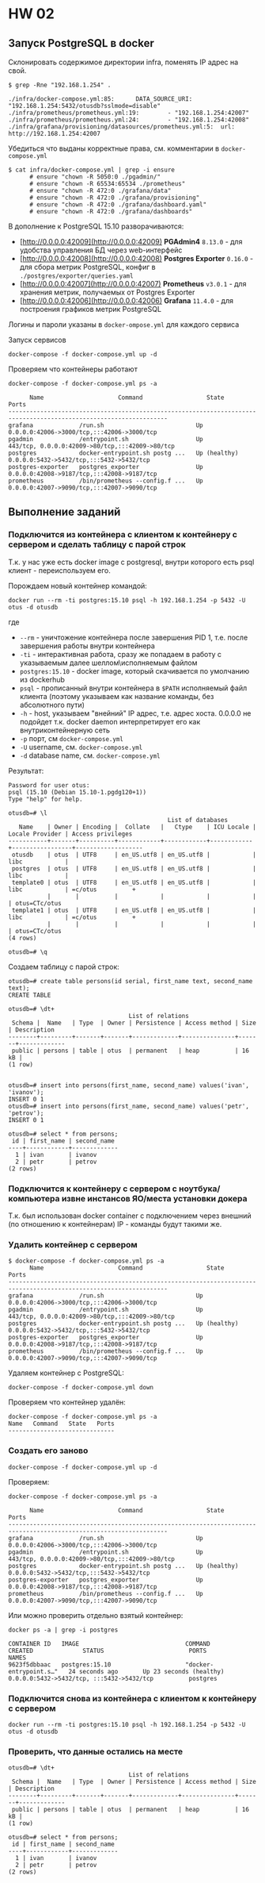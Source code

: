 # HW 02
## Запуск PostgreSQL в docker
Склонировать содержимое директории infra, поменять IP адрес на свой.
```
$ grep -Rne "192.168.1.254" .
```
```
./infra/docker-compose.yml:85:      DATA_SOURCE_URI: "192.168.1.254:5432/otusdb?sslmode=disable"
./infra/prometheus/prometheus.yml:19:        - "192.168.1.254:42007"
./infra/prometheus/prometheus.yml:24:        - "192.168.1.254:42008"
./infra/grafana/provisioning/datasources/prometheus.yml:5:  url: http://192.168.1.254:42007
```
Убедиться что выданы корректные права, см. комментарии в `docker-compose.yml`
```
$ cat infra/docker-compose.yml | grep -i ensure
      # ensure "chown -R 5050:0 ./pgadmin/"
      # ensure "chown -R 65534:65534 ./prometheus"
      # ensure "chown -R 472:0 ./grafana/data"
      # ensure "chown -R 472:0 ./grafana/provisioning"
      # ensure "chown -R 472:0 ./grafana/dashboard.yaml"
      # ensure "chown -R 472:0 ./grafana/dashboards"
```
В дополнение к PostgreSQL 15.10 разворачиваются:
 - [http://0.0.0.0:42009](http://0.0.0.0:42009) **PGAdmin4** `8.13.0` - для удобства управления БД через web-интерфейс
 - [http://0.0.0.0:42008](http://0.0.0.0:42008) **Postgres Exporter** `0.16.0` - для сбора метрик PostgreSQL, конфиг в `./postgres/exporter/queries.yaml`
 - [http://0.0.0.0:42007](http://0.0.0.0:42007) **Prometheus** `v3.0.1` - для хранения метрик, получаемых от Postgres Exporter
 - [http://0.0.0.0:42006](http://0.0.0.0:42006) **Grafana** `11.4.0` - для построения графиков метрик PostgreSQL

Логины и пароли указаны в `docker-ompose.yml` для каждого сервиса

Запуск сервисов
```
docker-compose -f docker-compose.yml up -d
```
Проверяем что контейнеры работают
```
docker-compose -f docker-compose.yml ps -a
```
```
      Name                     Command                  State                            Ports                     
-------------------------------------------------------------------------------------------------------------------
grafana             /run.sh                          Up             0.0.0.0:42006->3000/tcp,:::42006->3000/tcp     
pgadmin             /entrypoint.sh                   Up             443/tcp, 0.0.0.0:42009->80/tcp,:::42009->80/tcp
postgres            docker-entrypoint.sh postg ...   Up (healthy)   0.0.0.0:5432->5432/tcp,:::5432->5432/tcp       
postgres-exporter   postgres_exporter                Up             0.0.0.0:42008->9187/tcp,:::42008->9187/tcp     
prometheus          /bin/prometheus --config.f ...   Up             0.0.0.0:42007->9090/tcp,:::42007->9090/tcp     
```

## Выполнение заданий
### Подключится из контейнера с клиентом к контейнеру с сервером и сделать таблицу с парой строк
Т.к. у нас уже есть docker image с postgresql, внутри которого есть psql клиент - переиспользуем его. 

Порождаем новый контейнер командой:
```
docker run --rm -ti postgres:15.10 psql -h 192.168.1.254 -p 5432 -U otus -d otusdb
```
где
 - `--rm` - уничтожение контейнера после завершения PID 1, т.е. после завершения работы внутри контейнера
 - `-ti` - интерактивная работа, сразу же попадаем в работу с указываемым далее шеллом\исполняемым файлом
 - `postgres:15.10` - docker image, который скачивается по умолчанию из dockerhub
 - `psql` - прописанный внутри контейнера в `$PATH` исполняемый файл клиента (поэтому указываем как название команды, без абсолютного пути)
 - `-h` - host, указываем "внейний" IP адрес, т.е. адрес хоста. 0.0.0.0 не подойдет т.к. docker daemon интерпретирует его как внутриконтейнерную сеть
 - `-p` порт, см `docker-compose.yml`
 - `-U` username, см. `docker-compose.yml`
 - `-d` database name, см. `docker-compose.yml`

Результат:
```
Password for user otus: 
psql (15.10 (Debian 15.10-1.pgdg120+1))
Type "help" for help.

otusdb=# \l
                                             List of databases
   Name    | Owner | Encoding |  Collate   |   Ctype    | ICU Locale | Locale Provider | Access privileges 
-----------+-------+----------+------------+------------+------------+-----------------+-------------------
 otusdb    | otus  | UTF8     | en_US.utf8 | en_US.utf8 |            | libc            | 
 postgres  | otus  | UTF8     | en_US.utf8 | en_US.utf8 |            | libc            | 
 template0 | otus  | UTF8     | en_US.utf8 | en_US.utf8 |            | libc            | =c/otus          +
           |       |          |            |            |            |                 | otus=CTc/otus
 template1 | otus  | UTF8     | en_US.utf8 | en_US.utf8 |            | libc            | =c/otus          +
           |       |          |            |            |            |                 | otus=CTc/otus
(4 rows)

otusdb=# \q
```
Создаем таблицу с парой строк:
```
otusdb=# create table persons(id serial, first_name text, second_name text);
CREATE TABLE

otusdb=# \dt+
                                  List of relations
 Schema |  Name   | Type  | Owner | Persistence | Access method | Size  | Description 
--------+---------+-------+-------+-------------+---------------+-------+-------------
 public | persons | table | otus  | permanent   | heap          | 16 kB | 
(1 row)


otusdb=# insert into persons(first_name, second_name) values('ivan', 'ivanov');
INSERT 0 1
otusdb=# insert into persons(first_name, second_name) values('petr', 'petrov');
INSERT 0 1

otusdb=# select * from persons;
 id | first_name | second_name 
----+------------+-------------
  1 | ivan       | ivanov
  2 | petr       | petrov
(2 rows)
```

### Подключится к контейнеру с сервером с ноутбука/компьютера извне инстансов ЯО/места установки докера
Т.к. был использован docker container с подключением через внешний (по отношению к контейнерам) IP - команды будут такими же.

### Удалить контейнер с сервером
```
$ docker-compose -f docker-compose.yml ps -a
      Name                     Command                  State                            Ports                     
-------------------------------------------------------------------------------------------------------------------
grafana             /run.sh                          Up             0.0.0.0:42006->3000/tcp,:::42006->3000/tcp     
pgadmin             /entrypoint.sh                   Up             443/tcp, 0.0.0.0:42009->80/tcp,:::42009->80/tcp
postgres            docker-entrypoint.sh postg ...   Up (healthy)   0.0.0.0:5432->5432/tcp,:::5432->5432/tcp       
postgres-exporter   postgres_exporter                Up             0.0.0.0:42008->9187/tcp,:::42008->9187/tcp     
prometheus          /bin/prometheus --config.f ...   Up             0.0.0.0:42007->9090/tcp,:::42007->9090/tcp     
```
Удаляем контейнер с PostgreSQL:
```
docker-compose -f docker-compose.yml down
```

Проверяем что контейнер удалён:
```
docker-compose -f docker-compose.yml ps -a
Name   Command   State   Ports
------------------------------
```

### Создать его заново
```
docker-compose -f docker-compose.yml up -d 
```
Проверяем:
```
docker-compose -f docker-compose.yml ps -a

      Name                     Command                  State                            Ports                     
-------------------------------------------------------------------------------------------------------------------
grafana             /run.sh                          Up             0.0.0.0:42006->3000/tcp,:::42006->3000/tcp     
pgadmin             /entrypoint.sh                   Up             443/tcp, 0.0.0.0:42009->80/tcp,:::42009->80/tcp
postgres            docker-entrypoint.sh postg ...   Up (healthy)   0.0.0.0:5432->5432/tcp,:::5432->5432/tcp       
postgres-exporter   postgres_exporter                Up             0.0.0.0:42008->9187/tcp,:::42008->9187/tcp     
prometheus          /bin/prometheus --config.f ...   Up             0.0.0.0:42007->9090/tcp,:::42007->9090/tcp     
```
Или можно проверить отдельно взятый контейнер:
```
docker ps -a | grep -i postgres
```
```
CONTAINER ID   IMAGE                              COMMAND                  CREATED              STATUS                        PORTS                                              NAMES
9623f5dbbaac   postgres:15.10                     "docker-entrypoint.s…"   24 seconds ago       Up 23 seconds (healthy)       0.0.0.0:5432->5432/tcp, :::5432->5432/tcp          postgres
```

### Подключится снова из контейнера с клиентом к контейнеру с сервером
```
docker run --rm -ti postgres:15.10 psql -h 192.168.1.254 -p 5432 -U otus -d otusdb
```

### Проверить, что данные остались на месте
```
otusdb=# \dt+
                                  List of relations
 Schema |  Name   | Type  | Owner | Persistence | Access method | Size  | Description 
--------+---------+-------+-------+-------------+---------------+-------+-------------
 public | persons | table | otus  | permanent   | heap          | 16 kB | 
(1 row)

otusdb=# select * from persons;
 id | first_name | second_name 
----+------------+-------------
  1 | ivan       | ivanov
  2 | petr       | petrov
(2 rows)
```
